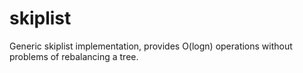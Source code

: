 # skiplist
Generic skiplist implementation, provides O(logn) operations without problems of rebalancing a tree.
